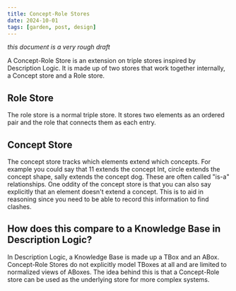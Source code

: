 ```yaml
---
title: Concept-Role Stores
date: 2024-10-01
tags: [garden, post, design]
---
```


*this document is a very rough draft*

A Concept-Role Store is an extension on triple stores inspired by Description Logic.
It is made up of two stores that work together internally, a Concept store and a Role store.

## Role Store

The role store is a normal triple store.
It stores two elements as an ordered pair and the role that connects them as each entry.

## Concept Store

The concept store tracks which elements extend which concepts.
For example you could say that 11 extends the concept Int, circle extends the concept shape, sally extends the concept dog.
These are often called "is-a" relationships.
One oddity of the concept store is that you can also say explicitly that an element doesn't extend a concept.
This is to aid in reasoning since you need to be able to record this information to find clashes.

## How does this compare to a Knowledge Base in Description Logic?

In Description Logic, a Knowledge Base is made up a TBox and an ABox.
Concept-Role Stores do not explicitly model TBoxes at all and are limited to normalized views of ABoxes.
The idea behind this is that a Concept-Role store can be used as the underlying store for more complex systems.
